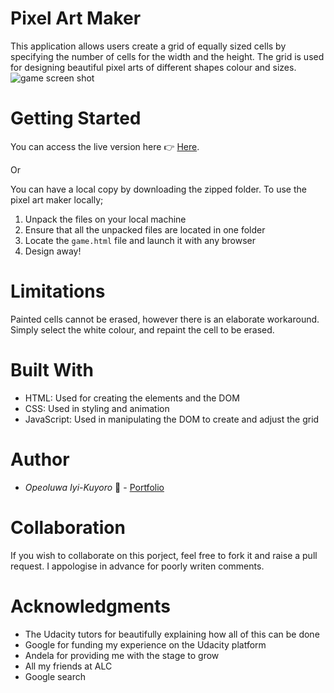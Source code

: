 # Pixel Art Maker
This application allows users create a grid of equally sized cells by specifying the number of cells for the width and the height. The grid is used for designing beautiful pixel arts of different shapes colour and sizes.
![game screen shot](https://iyikuyoro.github.io/Pixel-Art-Project/images/Pixel_Art_Screen_Shot.png)

# Getting Started
You can access the live version here :point_right: [Here](https://iyikuyoro.github.io/Pixel-Art-Project/).

Or 

You can have a local copy by downloading the zipped folder. To use the pixel art maker locally;
  1) Unpack the files on your local machine
  2) Ensure that all the unpacked files are located in one folder
  3) Locate the `game.html` file and launch it with any browser
  4) Design away!

# Limitations
Painted cells cannot be erased, however there is an elaborate workaround. Simply select the white colour, and repaint the cell to be erased.

# Built With
  * HTML: Used for creating the elements and the DOM
  * CSS: Used in styling and animation
  * JavaScript: Used in manipulating the DOM to create and adjust the grid

# Author
  * *Opeoluwa Iyi-Kuyoro* :man: - [Portfolio](https://iyikuyoro.github.io/My-Portfolio/)

# Collaboration
If you wish to collaborate on this porject, feel free to fork it and raise a pull request. I appologise in advance for poorly writen comments.

# Acknowledgments
  * The Udacity tutors for beautifully explaining how all of this can be done
  * Google for funding my experience on the Udacity platform
  * Andela for providing me with the stage to grow
  * All my friends at ALC
  * Google search

